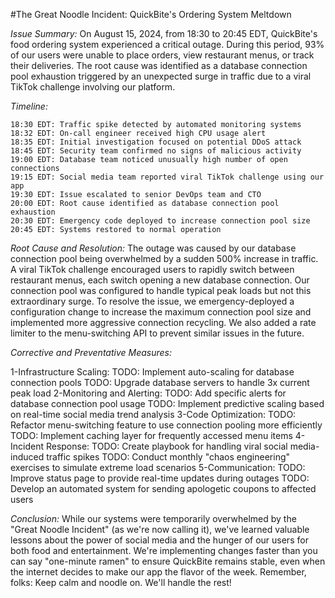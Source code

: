 #The Great Noodle Incident: QuickBite's Ordering System Meltdown


*Issue Summary:*
On August 15, 2024, from 18:30 to 20:45 EDT, QuickBite's food ordering system experienced a critical outage. During this period, 93% of our users were unable to place orders, view restaurant menus, or track their deliveries. The root cause was identified as a database connection pool exhaustion triggered by an unexpected surge in traffic due to a viral TikTok challenge involving our platform.

*Timeline:*

	18:30 EDT: Traffic spike detected by automated monitoring systems
	18:32 EDT: On-call engineer received high CPU usage alert
	18:35 EDT: Initial investigation focused on potential DDoS attack
	18:45 EDT: Security team confirmed no signs of malicious activity
	19:00 EDT: Database team noticed unusually high number of open connections
	19:15 EDT: Social media team reported viral TikTok challenge using our app
	19:30 EDT: Issue escalated to senior DevOps team and CTO
	20:00 EDT: Root cause identified as database connection pool exhaustion
	20:30 EDT: Emergency code deployed to increase connection pool size
	20:45 EDT: Systems restored to normal operation

*Root Cause and Resolution:*
The outage was caused by our database connection pool being overwhelmed by a sudden 500% increase in traffic. A viral TikTok challenge encouraged users to rapidly switch between restaurant menus, each switch opening a new database connection. Our connection pool was configured to handle typical peak loads but not this extraordinary surge.
To resolve the issue, we emergency-deployed a configuration change to increase the maximum connection pool size and implemented more aggressive connection recycling. We also added a rate limiter to the menu-switching API to prevent similar issues in the future.

*Corrective and Preventative Measures:*

1-Infrastructure Scaling:
TODO: Implement auto-scaling for database connection pools
TODO: Upgrade database servers to handle 3x current peak load
2-Monitoring and Alerting:
TODO: Add specific alerts for database connection pool usage
TODO: Implement predictive scaling based on real-time social media trend analysis
3-Code Optimization:
TODO: Refactor menu-switching feature to use connection pooling more efficiently
TODO: Implement caching layer for frequently accessed menu items
4-Incident Response:
TODO: Create playbook for handling viral social media-induced traffic spikes
TODO: Conduct monthly "chaos engineering" exercises to simulate extreme load scenarios
5-Communication:
TODO: Improve status page to provide real-time updates during outages
TODO: Develop an automated system for sending apologetic coupons to affected users

*Conclusion:*
While our systems were temporarily overwhelmed by the "Great Noodle Incident" (as we're now calling it), we've learned valuable lessons about the power of social media and the hunger of our users for both food and entertainment. We're implementing changes faster than you can say "one-minute ramen" to ensure QuickBite remains stable, even when the internet decides to make our app the flavor of the week.
Remember, folks: Keep calm and noodle on. We'll handle the rest!
